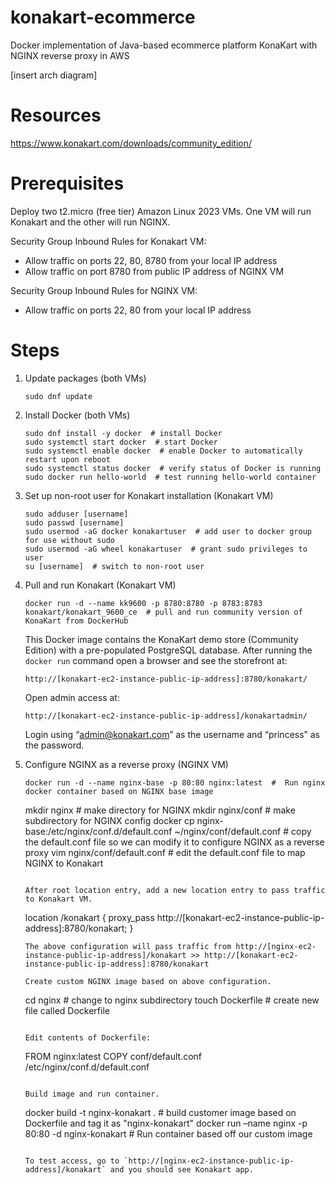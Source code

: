 # konakart-ecommerce
Docker implementation of Java-based ecommerce platform KonaKart with NGINX reverse proxy in AWS

[insert arch diagram]

# Resources
https://www.konakart.com/downloads/community_edition/

# Prerequisites
Deploy two t2.micro (free tier) Amazon Linux 2023 VMs. One VM will run Konakart and the other will run NGINX.

Security Group Inbound Rules for Konakart VM:
* Allow traffic on ports 22, 80, 8780 from your local IP address
* Allow traffic on port 8780 from public IP address of NGINX VM

Security Group Inbound Rules for NGINX VM:
* Allow traffic on ports 22, 80 from your local IP address

# Steps
1. Update packages (both VMs)
   ```
   sudo dnf update
   ```

2. Install Docker (both VMs)
   ```
   sudo dnf install -y docker  # install Docker
   sudo systemctl start docker  # start Docker
   sudo systemctl enable docker  # enable Docker to automatically restart upon reboot
   sudo systemctl status docker  # verify status of Docker is running
   sudo docker run hello-world  # test running hello-world container
   ```
   
3. Set up non-root user for Konakart installation (Konakart VM)
   ```
   sudo adduser [username]
   sudo passwd [username]
   sudo usermod -aG docker konakartuser  # add user to docker group for use without sudo
   sudo usermod -aG wheel konakartuser  # grant sudo privileges to user
   su [username]  # switch to non-root user
   
4. Pull and run Konakart (Konakart VM)
   ```
   docker run -d --name kk9600 -p 8780:8780 -p 8783:8783 konakart/konakart_9600_ce  # pull and run community version of KonaKart from DockerHub
   ```
   This Docker image contains the KonaKart demo store (Community Edition) with a pre-populated PostgreSQL database.
   After running the `docker run` command open a browser and see the storefront at:

   ```
   http://[konakart-ec2-instance-public-ip-address]:8780/konakart/
   ```
   Open admin access at:
   ```
   http://[konakart-ec2-instance-public-ip-address]/konakartadmin/
   ```
   Login using “admin@konakart.com” as the username and “princess” as the password.

5. Configure NGINX as a reverse proxy (NGINX VM)
   ```
   docker run -d --name nginx-base -p 80:80 nginx:latest  #  Run nginx docker container based on NGINX base image
   ```
   mkdir nginx  # make directory for NGINX
   mkdir nginx/conf  # make subdirectory for NGINX config
   docker cp nginx-base:/etc/nginx/conf.d/default.conf ~/nginx/conf/default.conf  # copy the default.conf file so we can modify it to configure NGINX as a reverse proxy
   vim nginx/conf/default.conf  # edit the default.conf file to map NGINX to Konakart
   ```

   After root location entry, add a new location entry to pass traffic to Konakart VM.
   ```
      location /konakart {
        proxy_pass http://[konakart-ec2-instance-public-ip-address]:8780/konakart;
    }
   ```
   The above configuration will pass traffic from http://[nginx-ec2-instance-public-ip-address]/konakart >> http://[konakart-ec2-instance-public-ip-address]:8780/konakart

   Create custom NGINX image based on above configuration.

   ```
   cd nginx  # change to nginx subdirectory
   touch Dockerfile  # create new file called Dockerfile
   ```

   Edit contents of Dockerfile:
   ```
   FROM nginx:latest 
   COPY conf/default.conf /etc/nginx/conf.d/default.conf
   ```

   Build image and run container.
   ```
   docker build -t nginx-konakart .  # build customer image based on Dockerfile and tag it as "nginx-konakart"
   docker run –name nginx -p 80:80 -d nginx-konakart  # Run container based off our custom image
   ```

   To test access, go to `http://[nginx-ec2-instance-public-ip-address]/konakart` and you should see Konakart app.

